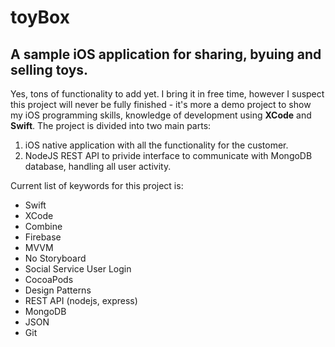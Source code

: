 # toyBox

## A sample iOS application for sharing, byuing and selling toys.

Yes, tons of functionality to add yet. I bring it in free time, however I suspect this project will never be fully finished - it's more a demo project to show my iOS programming skills, knowledge of development using **XCode** and **Swift**.
The project is divided into two main parts:
1. iOS native application with all the functionality for the customer.
2. NodeJS REST API to privide interface to communicate with MongoDB database, handling all user activity.

Current list of keywords for this project is:
- Swift
- XCode
- Combine
- Firebase
- MVVM
- No Storyboard
- Social Service User Login
- CocoaPods
- Design Patterns
- REST API (nodejs, express)
- MongoDB
- JSON
- Git
